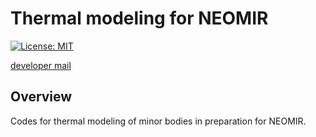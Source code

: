 # Thermal modeling for NEOMIR
[![License: MIT](https://img.shields.io/badge/License-MIT-yellow.svg)](https://opensource.org/licenses/MIT)

[developer mail](mailto:beniyama@oca.eu)

## Overview
Codes for thermal modeling of minor bodies in preparation for NEOMIR.


